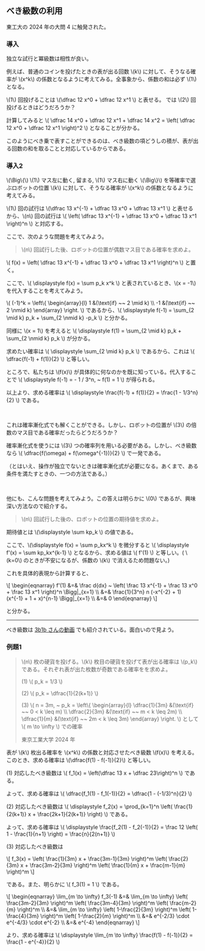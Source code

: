 ## べき級数の利用

東工大の 2024 年の大問 4 に触発された。

### 導入

独立な試行と冪級数は相性が良い。

例えば、普通のコインを投げたときの表が出る回数 \\(k\\) に対して、そうなる確率が \\(x^k\\) の係数となるように考えてみる。全事象から、係数の和は必ず \\(1\\) となる。

\\(1\\) 回投げることは \\(\dfrac 12 x^0 + \dfrac 12 x^1 \\) と表せる。 では \\(2\\) 回投げるときはどうだろうか？

計算してみると \\( \dfrac 14 x^0 + \dfrac 12 x^1 + \dfrac 14 x^2 = \left( \dfrac 12 x^0 + \dfrac 12 x^1 \right)^2 \\) となることが分かる。

このようにべき乗で表すことができるのは、べき級数の項どうしの積が、表が出る回数の和を取ることと対応しているからである。

### 導入2

\\(\Big\\{\\) \\(1\\) マス左に動く, 留まる, \\(1\\) マス右に動く \\(\Big\\}\\) を等確率で選ぶロボットの位置 \\(k\\) に対して、そうなる確率が \\(x^k\\) の係数となるように考えてみる。

\\(1\\) 回の試行は \\(\dfrac 13 x^{-1} + \dfrac 13 x^0 + \dfrac 13 x^1 \\) と表せるから、\\(n\\) 回の試行は \\( \left( \dfrac 13 x^{-1} + \dfrac 13 x^0 + \dfrac 13 x^1 \right)^n \\) と対応する。

ここで、次のような問題を考えてみよう。

> \\(n\\) 回試行した後、ロボットの位置が偶数マス目である確率を求めよ。

\\( f(x) = \left( \dfrac 13 x^{-1} + \dfrac 13 x^0 + \dfrac 13 x^1 \right)^n \\) と置く。

ここで、\\( \displaystyle f(x) = \sum p_k x^k \\) と表されているとき、\\(x = -1\\) を代入することを考えてみよう。

\\( (-1)^k = \left\\{ \begin{array}{l} 1 &(\text{if} ~~ 2 \mid k) \\\\ -1 &(\text{if} ~~ 2 \nmid k) \end{array} \right. \\) であるから、\\( \displaystyle f(-1) = \sum_{2 \mid k} p_k + \sum_{2 \nmid k} -p_k \\) と分かる。

同様に \\(x = 1\\) を考えると \\( \displaystyle f(1) = \sum_{2 \mid k} p_k + \sum_{2 \nmid k} p_k \\) が分かる。

求めたい確率は \\( \displaystyle \sum_{2 \mid k} p_k \\) であるから、これは \\( \dfrac{f(-1) + f(1)}{2} \\) と等しい。

ところで、私たちは \\(f(x)\\) が具体的に何なのかを既に知っている。代入することで \\( \displaystyle f(-1) = - 1 / 3^n, ~ f(1) = 1 \\) が得られる。

以上より、求める確率は \\( \displaystyle \frac{f(-1) + f(1)}{2} = \frac{1 - 1/3^n}{2} \\) である。

<br>

これは確率漸化式でも解くことができる。しかし、ロボットの位置が \\(3\\) の倍数のマス目である確率だったらどうだろうか？

確率漸化式を使うには \\(3\\) つの確率列を用いる必要がある。しかし、べき級数なら \\( \dfrac{f(\omega) + f(\omega^{-1})}{2} \\) で一発である。

（とはいえ、操作が独立でないときは確率漸化式が必要になる。あくまで、ある条件を満たすときの、一つの方法である。）

<br>

他にも、こんな問題を考えてみよう。この答えは明らかに \\(0\\) であるが、興味深い方法なので紹介する。

> \\(n\\) 回試行した後の、ロボットの位置の期待値を求めよ。

期待値とは \\(\displaystyle \sum kp_k \\) の値である。

ここで、\\(\displaystyle f(x) = \sum p_kx^k \\) を微分すると \\( \displaystyle f'(x) = \sum kp_kx^{k-1} \\) となるから、求める値は \\( f'(1) \\) と等しい。( \\(k=0\\) のときが不安になるが、係数の \\(k\\) で消えるため問題ない。)

これを具体的表現から計算すると、

\\[
    \begin{eqnarray}
        f'(1) &=& \frac d{dx} ~ \left( \frac 13 x^{-1} + \frac 13 x^0 + \frac 13 x^1 \right)^n \Bigg|\_{x=1} \\\\
        &=& \frac{1}{3^n} n (-x^{-2} + 1) (x^{-1} + 1 + x)^{n-1} \Bigg|\_{x=1} \\\\
        &=& 0
    \end{eqnarray}
\\]

と分かる。

---

べき級数は [3b1b さんの動画](https://www.youtube.com/watch?v=bOXCLR3Wric) でも紹介されている。面白いので見よう。



### 例題1

> \\(n\\) 枚の硬貨を投げる。\\(k\\) 枚目の硬貨を投げて表が出る確率は \\(p_k\\) である。それぞれ表が出た枚数が奇数である確率をを求めよ。
>
> (1) \\( p_k = 1/3 \\)
> 
> (2) \\( p_k = \dfrac{1}{2(k+1)} \\)
>
> (3) \\( n = 3m, ~ p_k = \left\\{ \begin{array}{l} \dfrac{1}{3m} &(\text{if} ~~ 0 < k \leq m) \\\\ \dfrac{2}{3m} &(\text{if} ~~ m < k \leq 2m) \\\\ \dfrac{1}{m} &(\text{if} ~~ 2m < k \leq 3m) \end{array} \right. \\) として \\( m \to \infty \\) での確率
>
> 東京工業大学 2024 年

表が \\(k\\) 枚出る確率を \\(x^k\\) の係数と対応させたべき級数 \\(f(x)\\) を考える。このとき、求める確率は \\(\dfrac{f(1) - f(-1)}{2}\\) と等しい。

(1) 対応したべき級数は \\( f_1(x) = \left(\dfrac 13 x + \dfrac 23\right)^n \\) である。

よって、求める確率は \\( \dfrac{f_1(1) - f_1(-1)}{2} = \dfrac{1 - (-1/3)^n}{2} \\)

(2) 対応したべき級数は \\( \displaystyle f_2(x) = \prod_{k=1}^n \left( \frac{1}{2(k+1)} x + \frac{2k+1}{2(k+1)} \right) \\) である。

よって、求める確率は \\( \displaystyle \frac{f_2(1) - f_2(-1)}{2} = \frac 12 \left( 1 - \frac{1}{n+1} \right) = \frac{n}{2(n+1)} \\)

(3) 対応したべき級数は

\\[
    f_3(x) = \left( \frac{1}{3m} x + \frac{3m-1}{3m} \right)^m \left( \frac{2}{3m} x + \frac{3m-2}{3m} \right)^m \left( \frac{1}{m} x + \frac{m-1}{m} \right)^m
\\]

である。また、明らかに \\( f_3(1) = 1 \\) である。

\\[
    \begin{eqnarray}
        \lim_{m \to \infty} f_3(-1) &=& \lim_{m \to \infty} \left( \frac{3m-2}{3m} \right)^m \left( \frac{3m-4}{3m} \right)^m \left( \frac{m-2}{m} \right)^m \\\\
            &=& \lim_{m \to \infty} \left( 1-\frac{2}{3m} \right)^m \left( 1-\frac{4}{3m} \right)^m \left( 1-\frac{2}{m} \right)^m \\\\
            &=& e^{-2/3} \cdot e^{-4/3} \cdot e^{-2} \\\\
            &=& e^{-4}
    \end{eqnarray}
\\]

より、求める確率は \\( \displaystyle \lim_{m \to \infty} \frac{f(1) - f(-1)}{2} = \frac{1 - e^{-4}}{2} \\)
